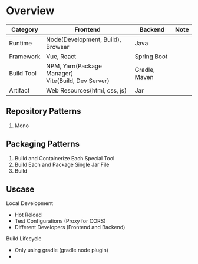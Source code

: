 # Overview

|Category|Frontend|Backend|Note|
|-|-|-|-|
|Runtime|Node(Development, Build), Browser|Java||
|Framework|Vue, React|Spring Boot||
|Build Tool|NPM, Yarn(Package Manager)<br>Vite(Build, Dev Server)|Gradle, Maven||
|Artifact|Web Resources(html, css, js)|Jar||

## Repository Patterns

1. Mono
## Packaging Patterns

1. Build and Containerize Each Special Tool
2. Build Each and Package Single Jar File
3. Build 
## Uscase

Local Development
* Hot Reload
* Test Configurations (Proxy for CORS)
* Different Developers (Frontend and Backend)

Build Lifecycle
* Only using gradle (gradle node plugin)
* 
